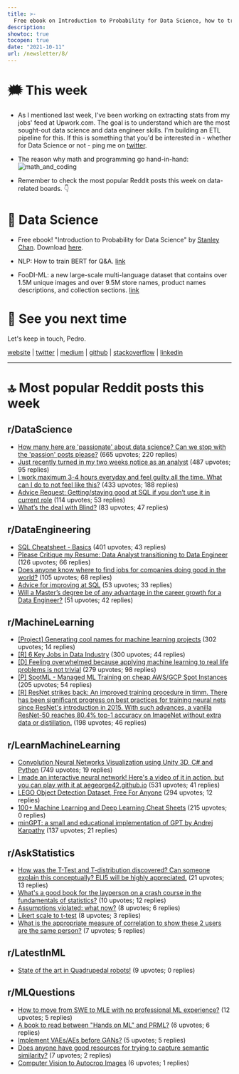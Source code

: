 ```yaml
---
title: >-
  Free ebook on Introduction to Probability for Data Science, how to train BERT for Q&A
description:
showtoc: true
tocopen: true
date: "2021-10-11"
url: /newsletter/8/
---
```


# 🗯 This week

- As I mentioned last week, I've been working on extracting stats from my jobs' feed at Upwork.com. The goal is to understand which are the most sought-out data science and data engineer skills. I'm building an ETL pipeline for this. If this is something that you'd be interested in - whether for Data Science or not - ping me on [twitter](https://twitter.com/pmadruga_).

- The reason why math and programming go hand-in-hand:
  ![math_and_coding](https://buttondown.s3.amazonaws.com/images/5106c1d4-de61-4c66-ba69-0a85482e1606.png)

- Remember to check the most popular Reddit posts this week on data-related boards. 👇

# 🔮 Data Science

- Free ebook! "Introduction to Probability for Data Science" by [Stanley Chan](https://twitter.com/stanley_h_chan/). Download [here](https://t.co/imyXY47ePH?amp=1).

- NLP: How to train BERT for Q&A. [link](https://towardsdatascience.com/how-to-train-bert-for-q-a-in-any-language-63b62c780014?source=social.tw)

- FooDI-ML: a new large-scale multi-language dataset that contains over 1.5M unique images and over 9.5M store names, product names descriptions, and collection sections. [link](https://paperswithcode.com/dataset/foodi-ml)

# 👋 See you next time

Let's keep in touch,
Pedro.

[website](https://pedromadruga.com) |
[twitter](https://twitter.com/pmadruga_ "Twitter") | [medium](https://medium.com/@pmadruga "Medium") | [github](https://github.com/pmadruga "Github") | [stackoverflow](https://stackoverflow.com/users/12418383 "Stackoverflow") | [linkedin](https://www.linkedin.com/in/pedromadruga "Linkedin")

---

# 🔝 Most popular Reddit posts this week

## r/DataScience

- [How many here are 'passionate' about data science? Can we stop with the 'passion' posts please?](https://reddit.com/r/datascience/comments/q1bjlu/how_many_here_are_passionate_about_data_science/) (665 upvotes; 220 replies)
- [Just recently turned in my two weeks notice as an analyst](https://reddit.com/r/datascience/comments/q0n0u7/just_recently_turned_in_my_two_weeks_notice_as_an/) (487 upvotes; 95 replies)
- [I work maximum 3-4 hours everyday and feel guilty all the time. What can I do to not feel like this?](https://reddit.com/r/datascience/comments/q2wb8u/i_work_maximum_34_hours_everyday_and_feel_guilty/) (433 upvotes; 188 replies)
- [Advice Request: Getting/staying good at SQL if you don’t use it in current role](https://reddit.com/r/datascience/comments/q3atg0/advice_request_gettingstaying_good_at_sql_if_you/) (114 upvotes; 53 replies)
- [What’s the deal with Blind?](https://reddit.com/r/datascience/comments/q44ae1/whats_the_deal_with_blind/) (83 upvotes; 47 replies)

## r/DataEngineering

- [SQL Cheatsheet - Basics](https://reddit.com/r/dataengineering/comments/q3sh98/sql_cheatsheet_basics/) (401 upvotes; 43 replies)
- [Please Critique my Resume: Data Analyst transitioning to Data Engineer](https://reddit.com/r/dataengineering/comments/q0alnb/please_critique_my_resume_data_analyst/) (126 upvotes; 66 replies)
- [Does anyone know where to find jobs for companies doing good in the world?](https://reddit.com/r/dataengineering/comments/q37zfu/does_anyone_know_where_to_find_jobs_for_companies/) (105 upvotes; 68 replies)
- [Advice for improving at SQL](https://reddit.com/r/dataengineering/comments/q32qx8/advice_for_improving_at_sql/) (53 upvotes; 33 replies)
- [Will a Master’s degree be of any advantage in the career growth for a Data Engineer?](https://reddit.com/r/dataengineering/comments/q1v3r8/will_a_masters_degree_be_of_any_advantage_in_the/) (51 upvotes; 42 replies)

## r/MachineLearning

- [[Project] Generating cool names for machine learning projects](https://reddit.com/r/MachineLearning/comments/q367tz/project_generating_cool_names_for_machine/) (302 upvotes; 14 replies)
- [[R] 6 Key Jobs in Data Industry](https://reddit.com/r/MachineLearning/comments/q2kfm4/r_6_key_jobs_in_data_industry/) (300 upvotes; 44 replies)
- [[D] Feeling overwhelmed because applying machine learning to real life problems is not trivial](https://reddit.com/r/MachineLearning/comments/q277u6/d_feeling_overwhelmed_because_applying_machine/) (279 upvotes; 98 replies)
- [[P] SpotML - Managed ML Training on cheap AWS/GCP Spot Instances](https://reddit.com/r/MachineLearning/comments/q0kypk/p_spotml_managed_ml_training_on_cheap_awsgcp_spot/) (205 upvotes; 54 replies)
- [[R] ResNet strikes back: An improved training procedure in timm. There has been significant progress on best practices for training neural nets since ResNet's introduction in 2015. With such advances, a vanilla ResNet-50 reaches 80.4% top-1 accuracy on ImageNet without extra data or distillation.](https://reddit.com/r/MachineLearning/comments/q0vt2b/r_resnet_strikes_back_an_improved_training/) (198 upvotes; 46 replies)

## r/LearnMachineLearning

- [Convolution Neural Networks Visualization using Unity 3D, C# and Python](https://reddit.com/r/learnmachinelearning/comments/q1s5w1/convolution_neural_networks_visualization_using/) (749 upvotes; 19 replies)
- [I made an interactive neural network! Here's a video of it in action, but you can play with it at aegeorge42.github.io](https://reddit.com/r/learnmachinelearning/comments/q4939j/i_made_an_interactive_neural_network_heres_a/) (531 upvotes; 41 replies)
- [LEGO Object Detection Dataset, Free For Anyone](https://reddit.com/r/learnmachinelearning/comments/q0rvz2/lego_object_detection_dataset_free_for_anyone/) (294 upvotes; 12 replies)
- [100+ Machine Learning and Deep Learning Cheat Sheets](https://reddit.com/r/learnmachinelearning/comments/q31p37/100_machine_learning_and_deep_learning_cheat/) (215 upvotes; 0 replies)
- [minGPT: a small and educational implementation of GPT by Andrej Karpathy](https://reddit.com/r/learnmachinelearning/comments/q1932n/mingpt_a_small_and_educational_implementation_of/) (137 upvotes; 21 replies)

## r/AskStatistics

- [How was the T-Test and T-distribution discovered? Can someone explain this conceptually? ELI5 will be highly appreciated.](https://reddit.com/r/AskStatistics/comments/q32xy6/how_was_the_ttest_and_tdistribution_discovered/) (21 upvotes; 13 replies)
- [What's a good book for the layperson on a crash course in the fundamentals of statistics?](https://reddit.com/r/AskStatistics/comments/q1fw0p/whats_a_good_book_for_the_layperson_on_a_crash/) (10 upvotes; 12 replies)
- [Assumptions violated: what now?](https://reddit.com/r/AskStatistics/comments/q3mmyl/assumptions_violated_what_now/) (8 upvotes; 6 replies)
- [Likert scale to t-test](https://reddit.com/r/AskStatistics/comments/q0fi0t/likert_scale_to_ttest/) (8 upvotes; 3 replies)
- [What is the appropriate measure of correlation to show these 2 users are the same person?](https://reddit.com/r/AskStatistics/comments/q0blqr/what_is_the_appropriate_measure_of_correlation_to/) (7 upvotes; 5 replies)

## r/LatestInML

- [State of the art in Quadrupedal robots!](https://reddit.com/r/LatestInML/comments/q25ah1/state_of_the_art_in_quadrupedal_robots/) (9 upvotes; 0 replies)

## r/MLQuestions

- [How to move from SWE to MLE with no professional ML experience?](https://reddit.com/r/MLQuestions/comments/q3ho5s/how_to_move_from_swe_to_mle_with_no_professional/) (12 upvotes; 5 replies)
- [A book to read between "Hands on ML" and PRML?](https://reddit.com/r/MLQuestions/comments/q16mmz/a_book_to_read_between_hands_on_ml_and_prml/) (6 upvotes; 6 replies)
- [Implement VAEs/AEs before GANs?](https://reddit.com/r/MLQuestions/comments/q2catk/implement_vaesaes_before_gans/) (5 upvotes; 5 replies)
- [Does anyone have good resources for trying to capture semantic similarity?](https://reddit.com/r/MLQuestions/comments/q0rql4/does_anyone_have_good_resources_for_trying_to/) (7 upvotes; 2 replies)
- [Computer Vision to Autocrop Images](https://reddit.com/r/MLQuestions/comments/q2427g/computer_vision_to_autocrop_images/) (6 upvotes; 1 replies)
